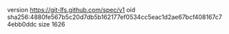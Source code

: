 version https://git-lfs.github.com/spec/v1
oid sha256:4880fe567b5c20d7db5b162177ef0534cc5eac1d2ae67bcf408167c74ebb0ddc
size 1626

